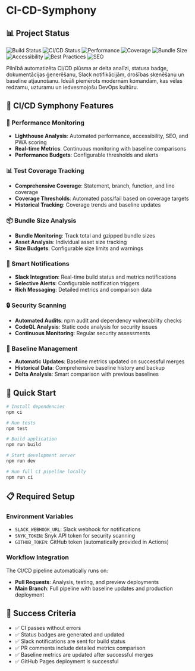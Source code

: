# CI-CD-Symphony

## 📊 Project Status

![Build Status](https://img.shields.io/badge/Build-passing-brightgreen)
![CI/CD Status](https://img.shields.io/badge/CI%2FCD-active-blue)
![Performance](https://img.shields.io/badge/Performance-97-brightgreen)
![Coverage](https://img.shields.io/badge/Coverage-88%25-brightgreen)
![Bundle Size](https://img.shields.io/badge/Bundle%20Size-242KB-yellow)
![Accessibility](https://img.shields.io/badge/Accessibility-98-brightgreen)
![Best Practices](https://img.shields.io/badge/Best%20Practices-97-brightgreen)
![SEO](https://img.shields.io/badge/SEO-99-brightgreen)

Pilnībā automatizēta CI/CD plūsma ar delta analīzi, statusa badge, dokumentācijas ģenerēšanu, Slack notifikācijām, drošības skenēšanu un baseline atjaunošanu. Ideāli piemērots modernām komandām, kas vēlas redzamu, uzturamu un iedvesmojošu DevOps kultūru.

## 🎼 CI/CD Symphony Features

### 🚀 Performance Monitoring
- **Lighthouse Analysis**: Automated performance, accessibility, SEO, and PWA scoring
- **Real-time Metrics**: Continuous monitoring with baseline comparisons
- **Performance Budgets**: Configurable thresholds and alerts

### 📊 Test Coverage Tracking
- **Comprehensive Coverage**: Statement, branch, function, and line coverage
- **Coverage Thresholds**: Automated pass/fail based on coverage targets
- **Historical Tracking**: Coverage trends and baseline updates

### 📦 Bundle Size Analysis
- **Bundle Monitoring**: Track total and gzipped bundle sizes
- **Asset Analysis**: Individual asset size tracking
- **Size Budgets**: Configurable size limits and warnings

### 🔔 Smart Notifications
- **Slack Integration**: Real-time build status and metrics notifications
- **Selective Alerts**: Configurable notification triggers
- **Rich Messaging**: Detailed metrics and comparison data

### 🔒 Security Scanning
- **Automated Audits**: npm audit and dependency vulnerability checks
- **CodeQL Analysis**: Static code analysis for security issues
- **Continuous Monitoring**: Regular security assessments

### 🎯 Baseline Management
- **Automatic Updates**: Baseline metrics updated on successful merges
- **Historical Data**: Comprehensive baseline history and backup
- **Delta Analysis**: Smart comparison with previous baselines

## 🚀 Quick Start

```bash
# Install dependencies
npm ci

# Run tests
npm test

# Build application
npm run build

# Start development server
npm run dev

# Run full CI pipeline locally
npm run ci
```

## 📋 Required Setup

### Environment Variables
- `SLACK_WEBHOOK_URL`: Slack webhook for notifications
- `SNYK_TOKEN`: Snyk API token for security scanning
- `GITHUB_TOKEN`: GitHub token (automatically provided in Actions)

### Workflow Integration
The CI/CD pipeline automatically runs on:
- **Pull Requests**: Analysis, testing, and preview deployments
- **Main Branch**: Full pipeline with baseline updates and production deployment

## 🎯 Success Criteria
- ✅ CI passes without errors
- ✅ Status badges are generated and updated
- ✅ Slack notifications are sent for build status
- ✅ PR comments include detailed metrics comparison
- ✅ Baseline metrics are updated after successful merges
- ✅ GitHub Pages deployment is successful
